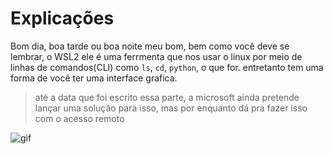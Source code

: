#  Explicações

Bom dia, boa tarde ou boa noite meu bom, bem como você deve se lembrar, o WSL2
ele é uma ferrmenta que nos usar o linux por meio de linhas de comandos(CLI) como
`ls`, `cd`, `python`, o que for. entretanto tem uma forma de você ter uma
interface grafica.

> até a data que foi escrito essa parte, a microsoft ainda pretende lançar uma
solução para isso, mas por enquanto dá pra fazer isso com o acesso remoto

![gif](https://devblogs.microsoft.com/commandline/wp-content/uploads/sites/33/2020/05/WSLMLGif.gif)
